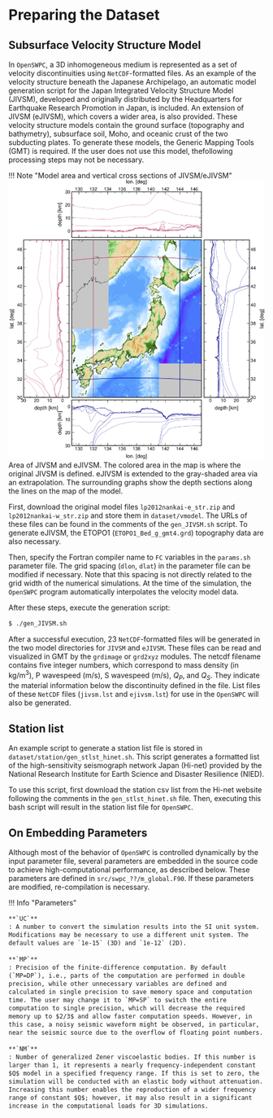 # Preparing the Dataset

## Subsurface Velocity Structure Model

In `OpenSWPC`, a 3D inhomogeneous medium is represented as a set of
velocity discontinuities using `NetCDF`-formatted files. 
As an example of the velocity structure beneath the Japanese
Archipelago, an automatic model generation script for the Japan
Integrated Velocity Structure Model (JIVSM), developed and originally
distributed by the Headquarters for Earthquake Research Promotion in
Japan, is included. An extension of JIVSM (eJIVSM), which covers a wider area, is also provided. These velocity structure models contain the ground surface (topography and bathymetry), subsurface soil, Moho, and oceanic crust of the two subducting plates. To generate these models, the Generic Mapping Tools (GMT) is required. If the user does not use this model, thefollowing processing steps may not be necessary.

!!! Note "Model area and vertical cross sections of JIVSM/eJIVSM"
    ![](../fig/jivsm_ext_section.png)
    Area of JIVSM and eJIVSM. The colored area in the map is where the original JIVSM is defined. eJIVSM is extended to the gray-shaded area via an extrapolation. The surrounding graphs show the depth sections along the lines on the map of the model.


First, download the original model files `lp2012nankai-e_str.zip` and `lp2012nankai-w_str.zip` and store them in `dataset/vmodel`. The URLs of these files can be found in the comments of the `gen_JIVSM.sh` script. To generate eJIVSM, the ETOPO1 (`ETOPO1_Bed_g_gmt4.grd`) topography data are also necessary. 

Then, specify the Fortran compiler name to `FC` variables in the `params.sh` parameter file. The grid spacing (`dlon`, `dlat`) in the parameter file can be modified if necessary. Note that this spacing is not directly related to the grid width of the numerical simulations. At the time of the simulation, the `OpenSWPC` program automatically interpolates the velocity model data. 

After these steps, execute the generation script: 
```bash
$ ./gen_JIVSM.sh
```

After a successful execution, 23 `NetCDF`-formatted files will be generated in the two model directories for `JIVSM` and `eJIVSM`. These files can be read and visualized in GMT by the `grdimage` or `grd2xyz` modules. The netcdf filename contains five integer numbers, which correspond to mass density (in kg/m${}^3$), P wavespeed (m/s), S wavespeed (m/s), $Q_P$, and $Q_S$. They indicate the material information below the discontinuity defined in the file. List files of these `NetCDF` files (`jivsm.lst` and `ejivsm.lst`) for use in the `OpenSWPC` will also be generated. 


## Station list

An example script to generate a station list file is stored in `dataset/station/gen_stlst_hinet.sh`. This script generates a formatted list of the high-sensitivity seismograph network Japan (Hi-net) provided by the National Research Institute for Earth Science and Disaster Resilience (NIED). 

To use this script, first download the station csv list from the Hi-net website following the comments in the `gen_stlst_hinet.sh` file. Then, executing this bash script will result in the station list file for `OpenSWPC`.

## On Embedding Parameters

Although most of the behavior of `OpenSWPC` is controlled dynamically by the input parameter file, several parameters are embedded in the source code to achieve high-computational performance, as described below. These parameters are defined in `src/swpc_??/m_global.F90`. If these parameters are modified, re-compilation is necessary. 

!!! Info "Parameters"

    **`UC`**
    : A number to convert the simulation results into the SI unit system. Modifications may be necessary to use a different unit system. The default values are `1e-15` (3D) and `1e-12` (2D).            

    **`MP`**
    : Precision of the finite-difference computation. By default (`MP=DP`), i.e., parts of the computation are performed in double precision, while other unnecessary variables are defined and calculated in single precision to save memory space and computation time. The user may change it to `MP=SP` to switch the entire computation to single precision, which will decrease the required memory up to $2/3$ and allow faster computation speeds. However, in this case, a noisy seismic waveform might be observed, in particular, near the seismic source due to the overflow of floating point numbers.

    **`NM`**
    : Number of generalized Zener viscoelastic bodies. If this number is larger than 1, it represents a nearly frequency-independent constant $Q$ model in a specified frequency range. If this is set to zero, the simulation will be conducted with an elastic body without attenuation. Increasing this number enables the reproduction of a wider frequency range of constant $Q$; however, it may also result in a significant increase in the computational loads for 3D simulations. 

    